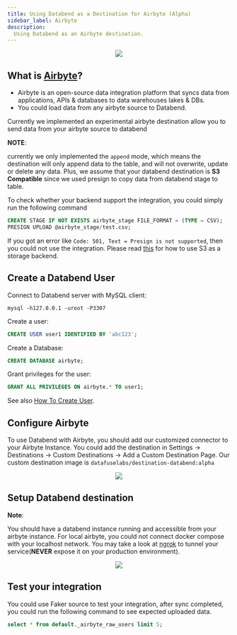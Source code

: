 ```yaml
---
title: Using Databend as a Destination for Airbyte (Alpha)
sidebar_label: Airbyte
description:
  Using Databend as an Airbyte destination.
---
```


<p align="center">
<img src="/img/integration/integration-airbyte.png"/>
</p>

## What is [Airbyte](https://airbyte.com/)?


* Airbyte is an open-source data integration platform that syncs data from applications, APIs & databases to data warehouses lakes & DBs.
* You could load data from any airbyte source to Databend.

Currently we implemented an experimental airbyte destination allow you to send data from your airbyte source to databend

**NOTE**: 

currently we only implemented the `append` mode, which means the destination will only append data to the table, and will not overwrite, update or delete any data.
Plus, we assume that your databend destination is **S3 Compatible** since we used presign to copy data from databend stage to table.

To check whether your backend support the integration, you could simply run the following command

```sql
CREATE STAGE IF NOT EXISTS airbyte_stage FILE_FORMAT = (TYPE = CSV);
PRESIGN UPLOAD @airbyte_stage/test.csv;
```

If you got an error like `Code: 501, Text = Presign is not supported`, then you could not use the integration.
Please read [this](/doc/deploy/deploying-databend) for how to use S3 as a storage backend.

## Create a Databend User

Connect to Databend server with MySQL client:
```shell
mysql -h127.0.0.1 -uroot -P3307 
```

Create a user:
```sql
CREATE USER user1 IDENTIFIED BY 'abc123';
```

Create a Database:
```sql
CREATE DATABASE airbyte;
```

Grant privileges for the user:
```sql
GRANT ALL PRIVILEGES ON airbyte.* TO user1;
```

See also [How To Create User](../../14-sql-commands/00-ddl/30-user/01-user-create-user.md).

## Configure Airbyte

To use Databend with Airbyte, you should add our customized connector to your Airbyte Instance.
You could add the destination in Settings -> Destinations -> Custom Destinations -> Add a Custom Destination Page.
Our custom destination image is `datafuselabs/destination-databend:alpha`
<p align="center">
<img src="/img/integration/integration-airbyte-plugins.png"/>
</p>

## Setup Databend destination
**Note**: 

You should have a databend instance running and accessible from your airbyte instance.
For local airbyte, you could not connect docker compose with your localhost network.
You may take a look at [ngrok](https://ngrok.com/) to tunnel your service(**NEVER** expose it on your production environment).

<p align="center">
<img src="/img/integration/integration-airbyte-destinations.png"/>
</p>

## Test your integration
You could use Faker source to test your integration, after sync completed, you could run the following command to see expected uploaded data.

```sql
select * from default._airbyte_raw_users limit 5;
```
